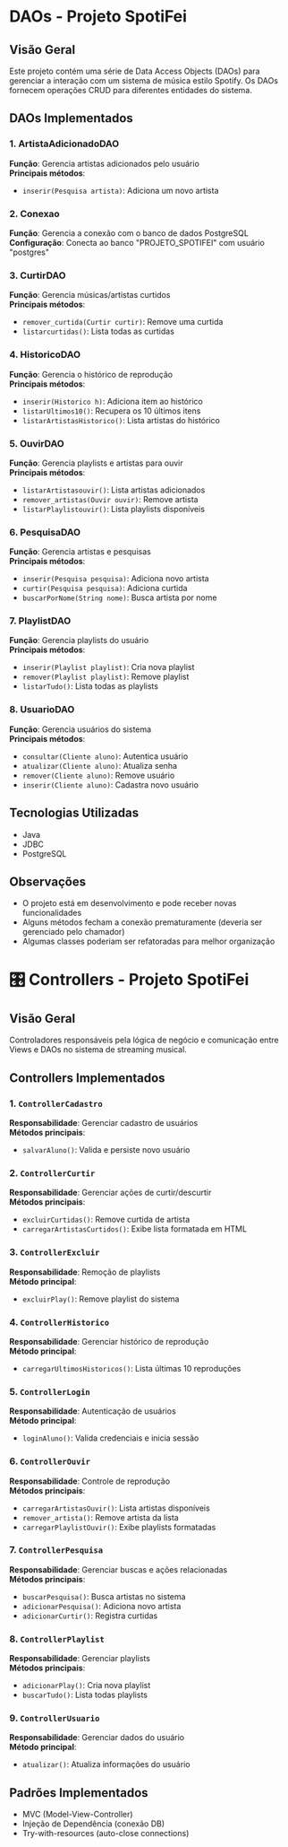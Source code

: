 # DAOs - Projeto SpotiFei

## Visão Geral
Este projeto contém uma série de Data Access Objects (DAOs) para gerenciar a interação com um sistema de música estilo Spotify. Os DAOs fornecem operações CRUD para diferentes entidades do sistema.

## DAOs Implementados

### 1. ArtistaAdicionadoDAO
**Função**: Gerencia artistas adicionados pelo usuário  
**Principais métodos**:
- `inserir(Pesquisa artista)`: Adiciona um novo artista

### 2. Conexao
**Função**: Gerencia a conexão com o banco de dados PostgreSQL  
**Configuração**: Conecta ao banco "PROJETO_SPOTIFEI" com usuário "postgres"

### 3. CurtirDAO
**Função**: Gerencia músicas/artistas curtidos  
**Principais métodos**:
- `remover_curtida(Curtir curtir)`: Remove uma curtida
- `listarcurtidas()`: Lista todas as curtidas

### 4. HistoricoDAO
**Função**: Gerencia o histórico de reprodução  
**Principais métodos**:
- `inserir(Historico h)`: Adiciona item ao histórico
- `listarUltimos10()`: Recupera os 10 últimos itens
- `listarArtistasHistorico()`: Lista artistas do histórico

### 5. OuvirDAO
**Função**: Gerencia playlists e artistas para ouvir  
**Principais métodos**:
- `listarArtistasouvir()`: Lista artistas adicionados
- `remover_artistas(Ouvir ouvir)`: Remove artista
- `listarPlaylistouvir()`: Lista playlists disponíveis

### 6. PesquisaDAO
**Função**: Gerencia artistas e pesquisas  
**Principais métodos**:
- `inserir(Pesquisa pesquisa)`: Adiciona novo artista
- `curtir(Pesquisa pesquisa)`: Adiciona curtida
- `buscarPorNome(String nome)`: Busca artista por nome

### 7. PlaylistDAO
**Função**: Gerencia playlists do usuário  
**Principais métodos**:
- `inserir(Playlist playlist)`: Cria nova playlist
- `remover(Playlist playlist)`: Remove playlist
- `listarTudo()`: Lista todas as playlists

### 8. UsuarioDAO
**Função**: Gerencia usuários do sistema  
**Principais métodos**:
- `consultar(Cliente aluno)`: Autentica usuário
- `atualizar(Cliente aluno)`: Atualiza senha
- `remover(Cliente aluno)`: Remove usuário
- `inserir(Cliente aluno)`: Cadastra novo usuário

## Tecnologias Utilizadas
- Java
- JDBC
- PostgreSQL

## Observações
- O projeto está em desenvolvimento e pode receber novas funcionalidades
- Alguns métodos fecham a conexão prematuramente (deveria ser gerenciado pelo chamador)
- Algumas classes poderiam ser refatoradas para melhor organização



# 🎛️ Controllers - Projeto SpotiFei

## Visão Geral
Controladores responsáveis pela lógica de negócio e comunicação entre Views e DAOs no sistema de streaming musical.

## Controllers Implementados

### 1. `ControllerCadastro`
**Responsabilidade**: Gerenciar cadastro de usuários  
**Métodos principais**:
- `salvarAluno()`: Valida e persiste novo usuário

### 2. `ControllerCurtir`  
**Responsabilidade**: Gerenciar ações de curtir/descurtir  
**Métodos principais**:
- `excluirCurtidas()`: Remove curtida de artista
- `carregarArtistasCurtidos()`: Exibe lista formatada em HTML

### 3. `ControllerExcluir`  
**Responsabilidade**: Remoção de playlists  
**Método principal**:
- `excluirPlay()`: Remove playlist do sistema

### 4. `ControllerHistorico`  
**Responsabilidade**: Gerenciar histórico de reprodução  
**Método principal**:
- `carregarUltimosHistoricos()`: Lista últimas 10 reproduções

### 5. `ControllerLogin`  
**Responsabilidade**: Autenticação de usuários  
**Método principal**:
- `loginAluno()`: Valida credenciais e inicia sessão

### 6. `ControllerOuvir`  
**Responsabilidade**: Controle de reprodução  
**Métodos principais**:
- `carregarArtistasOuvir()`: Lista artistas disponíveis
- `remover_artista()`: Remove artista da lista
- `carregarPlaylistOuvir()`: Exibe playlists formatadas

### 7. `ControllerPesquisa`  
**Responsabilidade**: Gerenciar buscas e ações relacionadas  
**Métodos principais**:
- `buscarPesquisa()`: Busca artistas no sistema
- `adicionarPesquisa()`: Adiciona novo artista
- `adicionarCurtir()`: Registra curtidas

### 8. `ControllerPlaylist`  
**Responsabilidade**: Gerenciar playlists  
**Métodos principais**:
- `adicionarPlay()`: Cria nova playlist
- `buscarTudo()`: Lista todas playlists

### 9. `ControllerUsuario`  
**Responsabilidade**: Gerenciar dados do usuário  
**Método principal**:
- `atualizar()`: Atualiza informações do usuário

## Padrões Implementados
- MVC (Model-View-Controller)
- Injeção de Dependência (conexão DB)
- Try-with-resources (auto-close connections)


